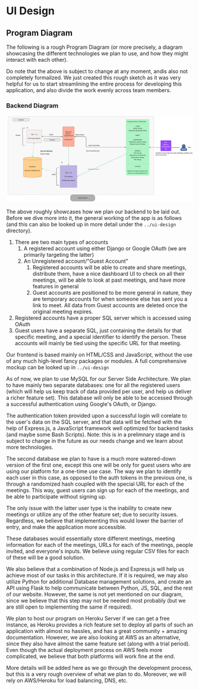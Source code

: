 # UI Design

## Program Diagram

The following is a rough Program Diagram (or more precisely, a diagram showcasing the different technologies we plan to use, and how they might interact with each other).

Do note that the above is subject to change at any moment, andis also not completely formailzed. We just created this rough sketch as it was very helpful for us to start streamlining the entire process for developing this application, and also divide the work evenly across team members.

### **Backend Diagram**

![Wireframe 1](ProgDiagram1.png)

The above roughly showcases how we plan our backend to be laid out. Before we dive more into it, the general working of the app is as follows (and this can also be looked up in more detail under the ```../ui-design``` directory).

1. There are two main types of accounts
   1. A registered account using either Django or Google OAuth (we are primarily targeting the latter)
   2. An Unregistered account/"Guest Account"
      1. Registered accounts will be able to create and share meetings, distribute them, have a nice dashboard UI to check on all their meetings, will be able to look at past meetings, and have more features in general
      2. Guest accounts are positioned to be more general in nature, they are temporary accounts for when someone else has sent you a link to meet. All data from Guest accounts are deleted once the original meeting expires.
2. Registered accounts have a proper SQL server which is accessed using OAuth
3. Guest users have a separate SQL, just containing the details for that specific meeting, and a special identifier to identify the person. These accounts will mainly be tied using the specific URL for that meeting.

Our frontend is based mainly on HTML/CSS and JavaScript, without the use of any much high-level fancy packages or modules. A full comprehensive mockup can be looked up in ```../ui-design```

As of now, we plan to use MySQL for our Server Side Architecture. We plan to have mainly two separate databases: one for all the registered users (which will help us keep track of data provided per user, and help us deliver a richer feature set). This database will only be able to be accessed through a successful authentication using Google's OAuth, or Django. 

The authentication token provided upon a successful login will corelate to the user's data on the SQL server, and that data will be fetched with the help of Express.js, a JavaScript framework well optimized for backend tasks (and maybe some Bash Scripts). Note: this is in a prelimnary stage and is subject to change in the future as our needs change and we learn about more technologies.

The second database we plan to have is a much more watered-down version of the first one, except this one will be only for guest users who are using our platform for a one-time use case. The way we plan to identify each user in this case, as opposed to the auth tokens in the previous one, is through a randomized hash coupled with the special URL for each of the meetings. This way, guest users can sign up for each of the meetings, and be able to participate without signing up. 

The only issue with the latter user type is the inability to create new meetings or utilize any of the other feature set; due to security issues. Regardless, we believe that implementing this would lower the barrier of entry, and make the application more accessible. 

These databases would essentially store different meetings, meeting information for each of the meetings, URLs for each of the meetings, people invited, and everyone's inputs. We believe using regular CSV files for each of these will be a good solution.

We also believe that a combination of Node.js and Express.js will help us achieve most of our tasks in this architecture. If it is required, we may also utilize Python for additional Database management solutions, and create an API using Flask to help communicate between Python, JS, SQL, and the rest of our website. However, the same is not yet mentioned on our diagram, since we believe that this step may not be needed most probably (but we are still open to implementing the same if required).

We plan to host our program on Heroku Server if we can get a free instance, as Heroku provides a rich feature set to deploy all parts of such an application with almost no hassles, and has a great community + amazing documentation. However, we are also looking at AWS as an alternative, since they also have almost the same feature set (along with a trial period). Even though the actual deployment process on AWS feels more complicated, we believe that both platforms will work fine at the end.

More details will be added here as we go through the development process, but this is a very rough overview of what we plan to do. Moreover, we will rely on AWS/Heroku for load balancing, DNS, etc.